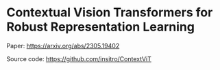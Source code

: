 # Contextual Vision Transformers for Robust Representation Learning

Paper: https://arxiv.org/abs/2305.19402

Source code: https://github.com/insitro/ContextViT
